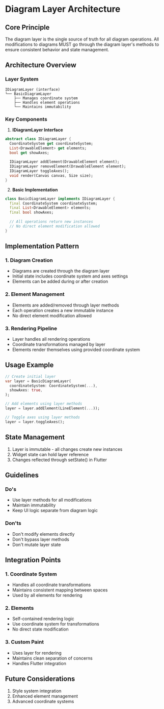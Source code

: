 # Diagram Layer Architecture

## Core Principle
The diagram layer is the single source of truth for all diagram operations. All modifications to diagrams MUST go through the diagram layer's methods to ensure consistent behavior and state management.

## Architecture Overview

### Layer System

```
IDiagramLayer (interface)
└── BasicDiagramLayer
    ├── Manages coordinate system
    ├── Handles element operations
    └── Maintains immutability
```

### Key Components

1. **IDiagramLayer Interface**
```dart
abstract class IDiagramLayer {
  CoordinateSystem get coordinateSystem;
  List<DrawableElement> get elements;
  bool get showAxes;
  
  IDiagramLayer addElement(DrawableElement element);
  IDiagramLayer removeElement(DrawableElement element);
  IDiagramLayer toggleAxes();
  void render(Canvas canvas, Size size);
}
```

2. **Basic Implementation**
```dart
class BasicDiagramLayer implements IDiagramLayer {
  final CoordinateSystem coordinateSystem;
  final List<DrawableElement> elements;
  final bool showAxes;
  
  // All operations return new instances
  // No direct element modification allowed
}
```

## Implementation Pattern

### 1. Diagram Creation
- Diagrams are created through the diagram layer
- Initial state includes coordinate system and axes settings
- Elements can be added during or after creation

### 2. Element Management
- Elements are added/removed through layer methods
- Each operation creates a new immutable instance
- No direct element modification allowed

### 3. Rendering Pipeline
- Layer handles all rendering operations
- Coordinate transformations managed by layer
- Elements render themselves using provided coordinate system

## Usage Example

```dart
// Create initial layer
var layer = BasicDiagramLayer(
  coordinateSystem: CoordinateSystem(...),
  showAxes: true,
);

// Add elements using layer methods
layer = layer.addElement(LineElement(...));

// Toggle axes using layer methods
layer = layer.toggleAxes();
```

## State Management
1. Layer is immutable - all changes create new instances
2. Widget state can hold layer reference
3. Changes reflected through setState() in Flutter

## Guidelines

### Do's
- Use layer methods for all modifications
- Maintain immutability
- Keep UI logic separate from diagram logic

### Don'ts
- Don't modify elements directly
- Don't bypass layer methods
- Don't mutate layer state

## Integration Points

### 1. Coordinate System
- Handles all coordinate transformations
- Maintains consistent mapping between spaces
- Used by all elements for rendering

### 2. Elements
- Self-contained rendering logic
- Use coordinate system for transformations
- No direct state modification

### 3. Custom Paint
- Uses layer for rendering
- Maintains clean separation of concerns
- Handles Flutter integration

## Future Considerations
1. Style system integration
2. Enhanced element management
3. Advanced coordinate systems
